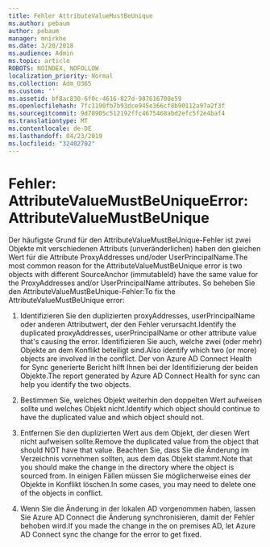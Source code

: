 ```yaml
---
title: Fehler AttributeValueMustBeUnique
ms.author: pebaum
author: pebaum
manager: mnirkhe
ms.date: 3/20/2018
ms.audience: Admin
ms.topic: article
ROBOTS: NOINDEX, NOFOLLOW
localization_priority: Normal
ms.collection: Adm_O365
ms.custom: ''
ms.assetid: bf8ac830-6f0c-4616-827d-987616700e59
ms.openlocfilehash: 7fc1190fb7b93dce945e366cf8b90112a97a2f3f
ms.sourcegitcommit: 9d78905c512192ffc4675468abd2efc5f2e4baf4
ms.translationtype: MT
ms.contentlocale: de-DE
ms.lasthandoff: 04/23/2019
ms.locfileid: "32402702"
---
```

# <a name="error-attributevaluemustbeunique"></a><span data-ttu-id="ae809-102">Fehler: AttributeValueMustBeUnique</span><span class="sxs-lookup"><span data-stu-id="ae809-102">Error: AttributeValueMustBeUnique</span></span>

<span data-ttu-id="ae809-103">Der häufigste Grund für den AttributeValueMustBeUnique-Fehler ist zwei Objekte mit verschiedenen Attributs (unveränderlichen) haben den gleichen Wert für die Attribute ProxyAddresses und/oder UserPrincipalName.</span><span class="sxs-lookup"><span data-stu-id="ae809-103">The most common reason for the AttributeValueMustBeUnique error is two objects with different SourceAnchor (immutableId) have the same value for the ProxyAddresses and/or UserPrincipalName attributes.</span></span> <span data-ttu-id="ae809-104">So beheben Sie den AttributeValueMustBeUnique-Fehler:</span><span class="sxs-lookup"><span data-stu-id="ae809-104">To fix the AttributeValueMustBeUnique error:</span></span>
  
1. <span data-ttu-id="ae809-105">Identifizieren Sie den duplizierten proxyAddresses, userPrincipalName oder anderen Attributwert, der den Fehler verursacht.</span><span class="sxs-lookup"><span data-stu-id="ae809-105">Identify the duplicated proxyAddresses, userPrincipalName or other attribute value that's causing the error.</span></span> <span data-ttu-id="ae809-106">Identifizieren Sie auch, welche zwei (oder mehr) Objekte an dem Konflikt beteiligt sind.</span><span class="sxs-lookup"><span data-stu-id="ae809-106">Also identify which two (or more) objects are involved in the conflict.</span></span> <span data-ttu-id="ae809-107">Der von Azure AD Connect Health for Sync generierte Bericht hilft Ihnen bei der Identifizierung der beiden Objekte.</span><span class="sxs-lookup"><span data-stu-id="ae809-107">The report generated by Azure AD Connect Health for sync can help you identify the two objects.</span></span>
    
2. <span data-ttu-id="ae809-108">Bestimmen Sie, welches Objekt weiterhin den doppelten Wert aufweisen sollte und welches Objekt nicht.</span><span class="sxs-lookup"><span data-stu-id="ae809-108">Identify which object should continue to have the duplicated value and which object should not.</span></span>
    
3. <span data-ttu-id="ae809-109">Entfernen Sie den duplizierten Wert aus dem Objekt, der diesen Wert nicht aufweisen sollte.</span><span class="sxs-lookup"><span data-stu-id="ae809-109">Remove the duplicated value from the object that should NOT have that value.</span></span> <span data-ttu-id="ae809-110">Beachten Sie, dass Sie die Änderung im Verzeichnis vornehmen sollten, aus dem das Objekt stammt.</span><span class="sxs-lookup"><span data-stu-id="ae809-110">Note that you should make the change in the directory where the object is sourced from.</span></span> <span data-ttu-id="ae809-111">In einigen Fällen müssen Sie möglicherweise eines der Objekte in Konflikt löschen.</span><span class="sxs-lookup"><span data-stu-id="ae809-111">In some cases, you may need to delete one of the objects in conflict.</span></span>
    
4. <span data-ttu-id="ae809-112">Wenn Sie die Änderung in der lokalen AD vorgenommen haben, lassen Sie Azure AD Connect die Änderung synchronisieren, damit der Fehler behoben wird.</span><span class="sxs-lookup"><span data-stu-id="ae809-112">If you made the change in the on premises AD, let Azure AD Connect sync the change for the error to get fixed.</span></span>
    

